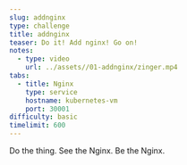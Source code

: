 ```yaml
---
slug: addnginx
type: challenge
title: addnginx
teaser: Do it! Add nginx! Go on!
notes:
  - type: video
    url: ../assets//01-addnginx/zinger.mp4
tabs:
  - title: Nginx
    type: service
    hostname: kubernetes-vm
    port: 30001
difficulty: basic
timelimit: 600
---
```

Do the thing. See the Nginx. Be the Nginx.
